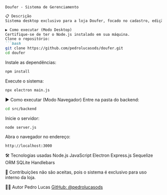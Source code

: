 ````markdown
Doufer - Sistema de Gerenciamento

📋 Descrição  
Sistema desktop exclusivo para a loja Doufer, focado no cadastro, edição, consulta e exclusão de clientes e pedidos, além de adicionar fotos aos pedidos. Funciona como aplicação desktop via Electron ou no navegador para desenvolvimento.

▶️ Como executar (Modo Desktop)  
Certifique-se de ter o Node.js instalado em sua máquina.  
Clone o repositório:  
```bash
git clone https://github.com/pedrolucasods/doufer.git
cd doufer
````

Instale as dependências:

```bash
npm install
```

Execute o sistema:

```bash
npx electron main.js
```

▶️ Como executar (Modo Navegador)
Entre na pasta do backend:

```bash
cd src/backend
```

Inicie o servidor:

```bash
node server.js
```

Abra o navegador no endereço:

```
http://localhost:3000
```

🛠️ Tecnologias usadas
Node.js
JavaScript
Electron
Express.js
Sequelize ORM
SQLite
Handlebars

🤝 Contribuições não são aceitas, pois o sistema é exclusivo para uso interno da loja.

👨‍💻 Autor
Pedro Lucas
[GitHub: @pedrolucasods](https://github.com/pedrolucasods)



